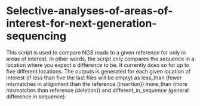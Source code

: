 # Selective-analyses-of-areas-of-interest-for-next-generation-sequencing
This script is used to compare NGS reads to a given reference for only in areas of interest. In other words, the script only compares the sequence in a location where you expect a difference to be. It currently does so for up to five different locations. The outputs is generated for each given location of interest (if less than five the last files will be empty) as less_than (fewer mismatches in allignment than the reference (insertion)) more_than (more mismatches than reference (deletion)) and different_in_sequence (general difference in sequence).
